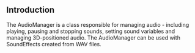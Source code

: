 ## Introduction

The AudioManager is a class responsible for managing audio - including playing, pausing and stopping sounds, setting sound variables and managing 3D-positioned audio. The AudioManager can be used with SoundEffects created from WAV files.

## 
